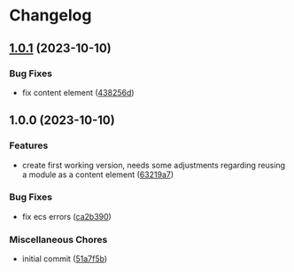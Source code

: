 # Changelog

## [1.0.1](https://github.com/cgoIT/contao-cmace-bundle/compare/v1.0.0...v1.0.1) (2023-10-10)


### Bug Fixes

* fix content element ([438256d](https://github.com/cgoIT/contao-cmace-bundle/commit/438256d7fd0308a146cb0456b6279f47bcc9241e))

## 1.0.0 (2023-10-10)


### Features

* create first working version, needs some adjustments regarding reusing a module as a content element ([63219a7](https://github.com/cgoIT/contao-cmace-bundle/commit/63219a76df873c44babfd8fb741ff7ba23948bbc))


### Bug Fixes

* fix ecs errors ([ca2b390](https://github.com/cgoIT/contao-cmace-bundle/commit/ca2b390173863399148502322acd3bb98f36298c))


### Miscellaneous Chores

* initial commit ([51a7f5b](https://github.com/cgoIT/contao-cmace-bundle/commit/51a7f5b411ec48d1e54cde53bac97c24f4813a99))
